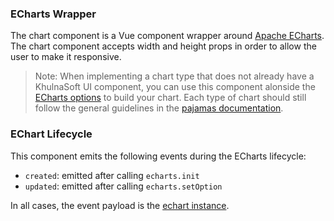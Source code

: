 ### ECharts Wrapper

The chart component is a Vue component wrapper around [Apache ECharts](https://echarts.apache.org/en/api.html#echarts).
The chart component accepts width and height props in order to allow the user to make it responsive.

> Note: When implementing a chart type that does not already have a KhulnaSoft UI component, you can use
> this component alonside the [ECharts options](https://echarts.apache.org/en/api.html#echarts) to
> build your chart. Each type of chart should still follow the general guidelines in the
> [pajamas documentation](https://design.gitlab.com/data-visualization/charts).

### EChart Lifecycle

This component emits the following events during the ECharts lifecycle:

- `created`: emitted after calling `echarts.init`
- `updated`: emitted after calling `echarts.setOption`

In all cases, the event payload is the
[echart instance](https://echarts.apache.org/en/api.html#echartsInstance).
